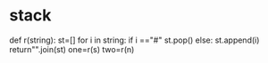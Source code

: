 # stack
def r(string):
st=[]
for i in string:
if i =="#"
st.pop()
else:
st.append(i)
return"".join(st)
one=r(s)
two=r(n)
